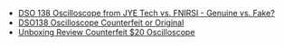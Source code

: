 - [DSO 138 Oscilloscope from JYE Tech vs. FNIRSI - Genuine vs. Fake?](https://youtu.be/n13fvHaG72Y)
- [DSO138 Oscilloscope Counterfeit or Original](https://youtu.be/YVpK1abKbts)
- [Unboxing Review Counterfeit $20 Oscilloscope](https://youtu.be/8F-gskotMgY)
